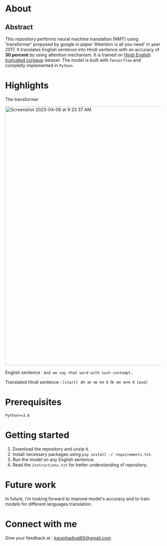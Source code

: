# About

## Abstract

This repository performs neural machine translation (NMT) using 'transformer' proposed by google in paper 'Attention is all you need' in year 2017. It translates English sentence into Hindi sentence with an accuracy of **30 percent** by using attention mechanism. It is trained on <a href="https://www.kaggle.com/datasets/umasrikakollu72/hindi-english-truncated-corpus">Hindi English truncated corppus</a> dataset. The model is built with `Tensorflow` and completly implemented in `Python`.

# Highlights

The transformer

<img width="833" alt="Screenshot 2023-04-06 at 9 23 37 AM" src="https://user-images.githubusercontent.com/76246981/230337065-93ba942f-5fa7-4ddb-a967-8780add57c91.png">


English sentence : `And we say that word with such contempt.`

Translated Hindi sentence : `[start] और हम यह पता है कि क्या करना है [end]`

# Prerequisites

`Python>=3.6`

# Getting started

1. Download the repository and unzip it.
2. Install necessary packages using `pip install -r requirements.txt`.
3. Run the model on any English sentence.
3. Read the `instructions.txt` for better understanding of repository.

# Future work

In future, i'm looking forward to improve model's accuracy and to train models for different languages translation.

# Connect with me

Give your feedback at : karanhadiyal65@gmail.com
